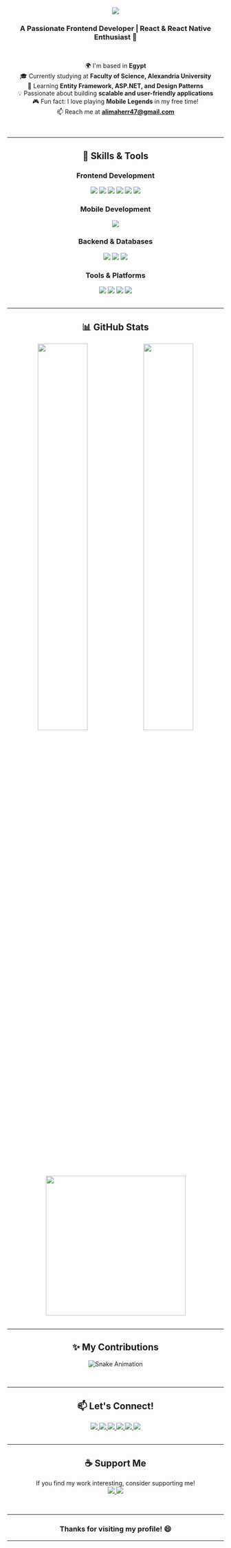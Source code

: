 <h1 align="center">
    <img src="https://readme-typing-svg.herokuapp.com/?font=Righteous&size=35&center=true&vCenter=true&width=500&height=70&duration=4000&lines=Hi+There!+👋;+I'm+Ali+Maher!;" />
</h1>

<h3 align="center">A Passionate Frontend Developer | React & React Native Enthusiast 🚀</h3>

<br/>

<div align="center">
  
  🌍 I'm based in **Egypt**  
  🎓 Currently studying at **Faculty of Science, Alexandria University**  
  🌱 Learning **Entity Framework, ASP.NET, and Design Patterns**  
  💡 Passionate about building **scalable and user-friendly applications**  
  🎮 Fun fact: I love playing **Mobile Legends** in my free time!  
  📫 Reach me at **alimaherr47@gmail.com**  

</div>

<br/>

---

<h2 align="center">🚀 Skills & Tools</h2>

<div align="center">
  
  ### Frontend Development
  <img src="https://img.shields.io/badge/React-61DAFB?style=for-the-badge&logo=react&logoColor=black" />
  <img src="https://img.shields.io/badge/HTML5-E34F26?style=for-the-badge&logo=html5&logoColor=white" />
  <img src="https://img.shields.io/badge/CSS3-1572B6?style=for-the-badge&logo=css3&logoColor=white" />
  <img src="https://img.shields.io/badge/JavaScript-F7DF1E?style=for-the-badge&logo=javascript&logoColor=black" />
  <img src="https://img.shields.io/badge/Tailwind_CSS-38B2AC?style=for-the-badge&logo=tailwind-css&logoColor=white" />
  <img src="https://img.shields.io/badge/Bootstrap-7952B3?style=for-the-badge&logo=bootstrap&logoColor=white" />
  
  ### Mobile Development
  <img src="https://img.shields.io/badge/React_Native-61DAFB?style=for-the-badge&logo=react&logoColor=black" />
  
  ### Backend & Databases
  <img src="https://img.shields.io/badge/.NET-512BD4?style=for-the-badge&logo=dotnet&logoColor=white" />
  <img src="https://img.shields.io/badge/MySQL-4479A1?style=for-the-badge&logo=mysql&logoColor=white" />
  <img src="https://img.shields.io/badge/C%23-239120?style=for-the-badge&logo=c-sharp&logoColor=white" />
  
  ### Tools & Platforms
  <img src="https://img.shields.io/badge/Git-F05032?style=for-the-badge&logo=git&logoColor=white" />
  <img src="https://img.shields.io/badge/GitHub-181717?style=for-the-badge&logo=github&logoColor=white" />
  <img src="https://img.shields.io/badge/VS_Code-007ACC?style=for-the-badge&logo=visual-studio-code&logoColor=white" />
  <img src="https://img.shields.io/badge/Figma-F24E1E?style=for-the-badge&logo=figma&logoColor=white" />
  
</div>

<br/>

---

<h2 align="center">📊 GitHub Stats</h2>

<div align="center">
  
  <img width="48%" src="https://github-readme-stats.vercel.app/api?username=ZODIAC3al&show_icons=true&theme=react&border_radius=10&hide_border=true" />
  <img width="48%" src="https://github-readme-streak-stats.herokuapp.com/?user=ZODIAC3al&theme=react&border_radius=10&hide_border=true" />
  
  <br/><br/>
  
  <img width="325" src="https://github-readme-stats.vercel.app/api/top-langs/?username=ZODIAC3al&layout=compact&theme=react&border_radius=10&hide_border=true" />
  
</div>

<br/>

---

<h2 align="center">✨ My Contributions</h2>

<div align="center">
  
  ![Snake Animation](https://raw.githubusercontent.com/trinib/trinib/snake/github-contribution-grid-snake.svg)
  
</div>

<br/>

---

<h2 align="center">📫 Let's Connect!</h2>

<div align="center">
  
  <a href="mailto:alimaherr47@gmail.com">
    <img src="https://img.shields.io/badge/Gmail-D14836?style=for-the-badge&logo=gmail&logoColor=white" />
  </a>
  <a href="https://www.linkedin.com/in/alimahershahin/" target="_blank">
    <img src="https://img.shields.io/badge/LinkedIn-0077B5?style=for-the-badge&logo=linkedin&logoColor=white" />
  </a>
  <a href="https://www.upwork.com/freelancers/~01db034f0733702a70?mp_source=share" target="_blank">
    <img src="https://img.shields.io/badge/Upwork-6FDA44?style=for-the-badge&logo=upwork&logoColor=white" />
  </a>
  <a href="https://khamsat.com/user/ali_maher1345" target="_blank">
    <img src="https://img.shields.io/badge/Khamsat-FFD700?style=for-the-badge&logo=khamsat&logoColor=black" />
  </a>
  <a href="https://alimaher.netlify.app/" target="_blank">
    <img src="https://img.shields.io/badge/Portfolio-FF5722?style=for-the-badge&logo=about.me&logoColor=white" />
  </a>
  <a href="https://ali1maher.bio.link" target="_blank">
    <img src="https://img.shields.io/badge/Bio_Link-000000?style=for-the-badge&logo=linktree&logoColor=white" />
  </a>
  
</div>

<br/>

---

<h2 align="center">☕ Support Me</h2>

<div align="center">
  
  If you find my work interesting, consider supporting me!  
  <a href='https://ko-fi.com/zodiac007' target='_blank'>
    <img src="https://img.shields.io/badge/Ko--fi-F16061?style=for-the-badge&logo=ko-fi&logoColor=white" />
  </a>
  <a href='https://www.buymeacoffee.com/zodiac007' target='_blank'>
    <img src="https://img.shields.io/badge/Buy_Me_A_Coffee-FFDD00?style=for-the-badge&logo=buy-me-a-coffee&logoColor=black" />
  </a>
  
</div>

<br/>

---

<h3 align="center">Thanks for visiting my profile! 😄</h3>

---

